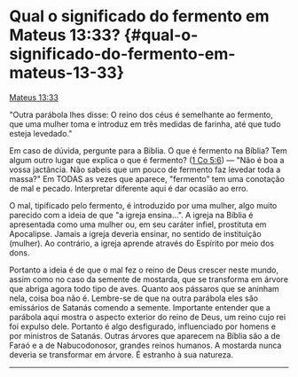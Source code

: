 # Qual o significado do fermento em Mateus 13:33? {#qual-o-significado-do-fermento-em-mateus-13-33}

[Mateus 13:33](http://bibliaonline.com.br/acf/mt/13/33)

&quot;Outra parábola lhes disse: O reino dos céus é semelhante ao fermento, que uma mulher toma e introduz em três medidas de farinha, até que tudo esteja levedado.&quot;

Em caso de dúvida, pergunte para a Bíblia. O que é fermento na Bíblia? Tem algum outro lugar que explica o que é fermento? ([1 Co 5:6](http://bibliaonline.com.br/acf/1co/5/6)) — &quot;Não é boa a vossa jactância. Não sabeis que um pouco de fermento faz levedar toda a massa?&quot; Em TODAS as vezes que aparece, &quot;fermento” tem uma conotação de mal e pecado. Interpretar diferente aqui é dar ocasião ao erro.

O mal, tipificado pelo fermento, é introduzido por uma mulher, algo muito parecido com a ideia de que &quot;a igreja ensina...&quot;. A igreja na Bíblia é apresentada como uma mulher ou, em seu caráter infiel, prostituta em Apocalipse. Jamais a igreja deveria ensinar, no sentido de instituição (mulher). Ao contrário, a igreja aprende através do Espírito por meio dos dons.

Portanto a ideia é de que o mal fez o reino de Deus crescer neste mundo, assim como no caso da semente de mostarda, que se transforma em árvore que abriga agora todo tipo de aves. Quanto aos pássaros que se aninham nela, coisa boa não é. Lembre-se de que na outra parábola eles são emissários de Satanás comendo a semente. Importante entender que a parábola aqui mostra o aspecto exterior do reino de Deus, um reino cujo rei foi expulso dele. Portanto é algo desfigurado, influenciado por homens e por ministros de Satanás. Outras árvores que aparecem na Bíblia são a de Faraó e a de Nabucodonosor, grandes reinos humanos. A mostarda nunca deveria se transformar em árvore. É estranho à sua natureza.

*****
